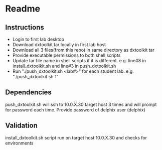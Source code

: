 # Readme

## Instructions

* Login to first lab desktop
* Download dxtoolkit tar locally in first lab host
* Download all 3 files(from this repo) in same directory as dxtoolkit tar
* Provide executable permissions to both shell scripts
* Update tar file name in shell scripts if it is different. e.g. line#8 in install_dxtoolkit.sh and line#3 in push_dxtoolkit.sh
* Run "./push_dxtoolkit.sh <lab#>" for each student lab. e.g. "./push_dxtoolkit.sh 1"

## Dependencies

push_dxtoolkit.sh will ssh to 10.0.X.30 target host 3 times and will prompt for password each time.
Provide password of delphix user (delphix)

## Validation
install_dxtoolkit.sh script run on target host 10.0.X.30 and checks for environments

